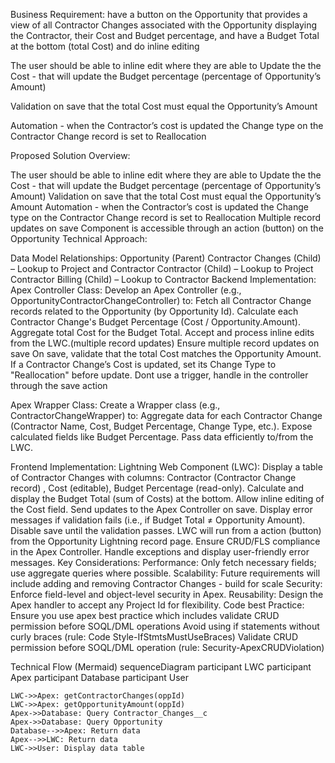 Business Requirement: have a button on the Opportunity that provides a view of all Contractor Changes associated with the Opportunity displaying the Contractor, their Cost and Budget percentage, and have a Budget Total at the bottom (total Cost) and do inline editing

The user should be able to inline edit where they are able to Update the the Cost - that will update the Budget percentage (percentage of Opportunity’s Amount)

Validation on save that the total Cost must equal the Opportunity’s Amount

Automation - when the Contractor’s cost is updated the Change type on the Contractor Change record is set to Reallocation

Proposed Solution Overview:

The user should be able to inline edit where they are able to Update the the Cost - that will update the Budget percentage (percentage of Opportunity’s Amount)
Validation on save that the total Cost must equal the Opportunity’s Amount
Automation - when the Contractor’s cost is updated the Change type on the Contractor Change record is set to Reallocation
Multiple record updates on save
Component is accessible through an action (button) on the Opportunity
Technical Approach:

Data Model Relationships:
Opportunity (Parent)
Contractor Changes (Child) – Lookup to Project and Contractor
Contractor (Child) – Lookup to Project
Contractor Billing (Child) – Lookup to Contractor
Backend Implementation:
Apex Controller Class:
Develop an Apex Controller (e.g., OpportunityContractorChangeController) to:
Fetch all Contractor Change records related to the Opportunity (by Opportunity Id).
Calculate each Contractor Change's Budget Percentage (Cost / Opportunity.Amount).
Aggregate total Cost for the Budget Total.
Accept and process inline edits from the LWC.(multiple record updates)
Ensure multiple record updates on save
On save, validate that the total Cost matches the Opportunity Amount.
If a Contractor Change’s Cost is updated, set its Change Type to "Reallocation" before update.
Dont use a trigger, handle in the controller through the save action

Apex Wrapper Class:
Create a Wrapper class (e.g., ContractorChangeWrapper) to:
Aggregate data for each Contractor Change (Contractor Name, Cost, Budget Percentage, Change Type, etc.).
Expose calculated fields like Budget Percentage.
Pass data efficiently to/from the LWC.

Frontend Implementation:
Lightning Web Component (LWC):
Display a table of Contractor Changes with columns: Contractor (Contractor Change record) , Cost (editable), Budget Percentage (read-only).
Calculate and display the Budget Total (sum of Costs) at the bottom.
Allow inline editing of the Cost field.
Send updates to the Apex Controller on save.
Display error messages if validation fails (i.e., if Budget Total ≠ Opportunity Amount).
Disable save until the validation passes.
LWC will run from a action (button) from the Opportunity Lightning record page.
Ensure CRUD/FLS compliance in the Apex Controller.
Handle exceptions and display user-friendly error messages.
Key Considerations:
Performance: Only fetch necessary fields; use aggregate queries where possible.
Scalability: Future requirements will include adding and removing Contractor Changes - build for scale
Security: Enforce field-level and object-level security in Apex.
Reusability: Design the Apex handler to accept any Project Id for flexibility.
Code best Practice: Ensure you use apex best practice which includes validate CRUD permission before SOQL/DML operations
Avoid using if statements without curly braces (rule: Code Style-IfStmtsMustUseBraces)
Validate CRUD permission before SOQL/DML operation (rule: Security-ApexCRUDViolation)

Technical Flow (Mermaid)
sequenceDiagram
    participant LWC
    participant Apex
    participant Database
    participant User

    LWC->>Apex: getContractorChanges(oppId)
    LWC->>Apex: getOpportunityAmount(oppId)
    Apex->>Database: Query Contractor_Changes__c
    Apex->>Database: Query Opportunity
    Database-->>Apex: Return data
    Apex-->>LWC: Return data
    LWC->>User: Display data table

